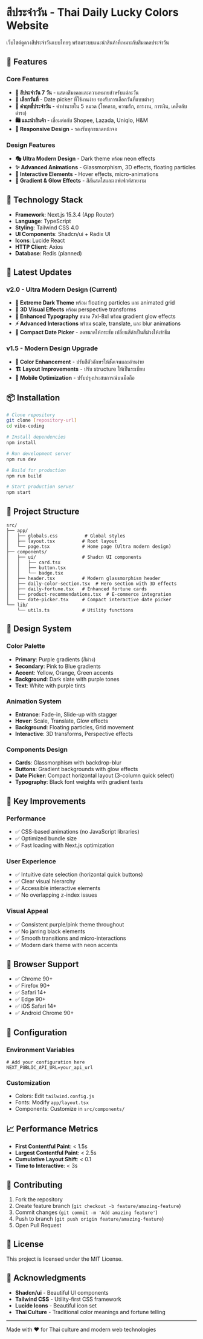 # สีประจำวัน - Thai Daily Lucky Colors Website

เว็บไซต์ดูดวงสีประจำวันแบบไทยๆ พร้อมระบบแนะนำสินค้าที่เหมาะกับสีมงคลประจำวัน

## 🌈 Features

### Core Features

- **🎨 สีประจำวัน 7 วัน** - แสดงสีมงคลและความหมายสำหรับแต่ละวัน
- **📅 เลือกวันที่** - Date picker ที่ใช้งานง่าย รองรับการเลือกวันที่แบบต่างๆ
- **🔮 ดำฤทธิ์ประจำวัน** - คำทำนายใน 5 หมวด (โชคลาภ, ความรัก, การงาน, การเงิน, เคล็ดลับดำรง)
- **🛍️ แนะนำสินค้า** - เชื่อมต่อกับ Shopee, Lazada, Uniqlo, H&M
- **📱 Responsive Design** - รองรับทุกขนาดหน้าจอ

### Design Features

- **🎭 Ultra Modern Design** - Dark theme พร้อม neon effects
- **✨ Advanced Animations** - Glassmorphism, 3D effects, floating particles
- **🌟 Interactive Elements** - Hover effects, micro-animations
- **💎 Gradient & Glow Effects** - สีสันสดใสและเอฟเฟกต์สวยงาม

## 🚀 Technology Stack

- **Framework**: Next.js 15.3.4 (App Router)
- **Language**: TypeScript
- **Styling**: Tailwind CSS 4.0
- **UI Components**: Shadcn/ui + Radix UI
- **Icons**: Lucide React
- **HTTP Client**: Axios
- **Database**: Redis (planned)

## 🎯 Latest Updates

### v2.0 - Ultra Modern Design (Current)

- **🌌 Extreme Dark Theme** พร้อม floating particles และ animated grid
- **💫 3D Visual Effects** พร้อม perspective transforms
- **🎨 Enhanced Typography** ขนาด 7xl-8xl พร้อม gradient glow effects
- **⚡ Advanced Interactions** พร้อม scale, translate, และ blur animations
- **🔧 Compact Date Picker** - ลดขนาดให้กระชับ เปลี่ยนสีดำเป็นสีม่วงให้เข้าธีม

### v1.5 - Modern Design Upgrade

- **🎨 Color Enhancement** - ปรับสีตัวอักษรให้ชัดเจนและอ่านง่าย
- **🏗️ Layout Improvements** - ปรับ structure ให้เป็นระเบียบ
- **📱 Mobile Optimization** - ปรับปรุงประสบการณ์บนมือถือ

## 📦 Installation

```bash
# Clone repository
git clone [repository-url]
cd vibe-coding

# Install dependencies
npm install

# Run development server
npm run dev

# Build for production
npm run build

# Start production server
npm start
```

## 📁 Project Structure

```
src/
├── app/
│   ├── globals.css          # Global styles
│   ├── layout.tsx          # Root layout
│   └── page.tsx            # Home page (Ultra modern design)
├── components/
│   ├── ui/                 # Shadcn UI components
│   │   ├── card.tsx
│   │   ├── button.tsx
│   │   └── badge.tsx
│   ├── header.tsx          # Modern glassmorphism header
│   ├── daily-color-section.tsx  # Hero section with 3D effects
│   ├── daily-fortune.tsx   # Enhanced fortune cards
│   ├── product-recommendations.tsx  # E-commerce integration
│   └── date-picker.tsx     # Compact interactive date picker
└── lib/
    └── utils.ts            # Utility functions
```

## 🎨 Design System

### Color Palette

- **Primary**: Purple gradients (สีม่วง)
- **Secondary**: Pink to Blue gradients
- **Accent**: Yellow, Orange, Green accents
- **Background**: Dark slate with purple tones
- **Text**: White with purple tints

### Animation System

- **Entrance**: Fade-in, Slide-up with stagger
- **Hover**: Scale, Translate, Glow effects
- **Background**: Floating particles, Grid movement
- **Interactive**: 3D transforms, Perspective effects

### Components Design

- **Cards**: Glassmorphism with backdrop-blur
- **Buttons**: Gradient backgrounds with glow effects
- **Date Picker**: Compact horizontal layout (3-column quick select)
- **Typography**: Black font weights with gradient texts

## 🌟 Key Improvements

### Performance

- ✅ CSS-based animations (no JavaScript libraries)
- ✅ Optimized bundle size
- ✅ Fast loading with Next.js optimization

### User Experience

- ✅ Intuitive date selection (horizontal quick buttons)
- ✅ Clear visual hierarchy
- ✅ Accessible interactive elements
- ✅ No overlapping z-index issues

### Visual Appeal

- ✅ Consistent purple/pink theme throughout
- ✅ No jarring black elements
- ✅ Smooth transitions and micro-interactions
- ✅ Modern dark theme with neon accents

## 📱 Browser Support

- ✅ Chrome 90+
- ✅ Firefox 90+
- ✅ Safari 14+
- ✅ Edge 90+
- ✅ iOS Safari 14+
- ✅ Android Chrome 90+

## 🔧 Configuration

### Environment Variables

```env
# Add your configuration here
NEXT_PUBLIC_API_URL=your_api_url
```

### Customization

- Colors: Edit `tailwind.config.js`
- Fonts: Modify `app/layout.tsx`
- Components: Customize in `src/components/`

## 📈 Performance Metrics

- **First Contentful Paint**: < 1.5s
- **Largest Contentful Paint**: < 2.5s
- **Cumulative Layout Shift**: < 0.1
- **Time to Interactive**: < 3s

## 🤝 Contributing

1. Fork the repository
2. Create feature branch (`git checkout -b feature/amazing-feature`)
3. Commit changes (`git commit -m 'Add amazing feature'`)
4. Push to branch (`git push origin feature/amazing-feature`)
5. Open Pull Request

## 📄 License

This project is licensed under the MIT License.

## 🙏 Acknowledgments

- **Shadcn/ui** - Beautiful UI components
- **Tailwind CSS** - Utility-first CSS framework
- **Lucide Icons** - Beautiful icon set
- **Thai Culture** - Traditional color meanings and fortune telling

---

Made with ❤️ for Thai culture and modern web technologies

